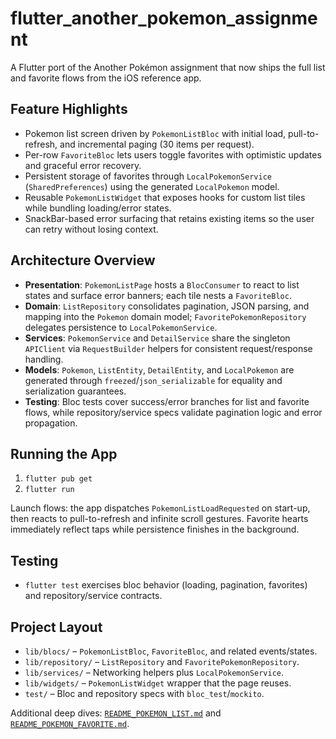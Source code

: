 # flutter_another_pokemon_assignment

A Flutter port of the Another Pokémon assignment that now ships the full list and favorite flows from the iOS reference app.

## Feature Highlights
- Pokemon list screen driven by `PokemonListBloc` with initial load, pull-to-refresh, and incremental paging (30 items per request).
- Per-row `FavoriteBloc` lets users toggle favorites with optimistic updates and graceful error recovery.
- Persistent storage of favorites through `LocalPokemonService` (`SharedPreferences`) using the generated `LocalPokemon` model.
- Reusable `PokemonListWidget` that exposes hooks for custom list tiles while bundling loading/error states.
- SnackBar-based error surfacing that retains existing items so the user can retry without losing context.

## Architecture Overview
- **Presentation**: `PokemonListPage` hosts a `BlocConsumer` to react to list states and surface error banners; each tile nests a `FavoriteBloc`.
- **Domain**: `ListRepository` consolidates pagination, JSON parsing, and mapping into the `Pokemon` domain model; `FavoritePokemonRepository` delegates persistence to `LocalPokemonService`.
- **Services**: `PokemonService` and `DetailService` share the singleton `APIClient` via `RequestBuilder` helpers for consistent request/response handling.
- **Models**: `Pokemon`, `ListEntity`, `DetailEntity`, and `LocalPokemon` are generated through `freezed`/`json_serializable` for equality and serialization guarantees.
- **Testing**: Bloc tests cover success/error branches for list and favorite flows, while repository/service specs validate pagination logic and error propagation.

## Running the App
1. `flutter pub get`
2. `flutter run`

Launch flows: the app dispatches `PokemonListLoadRequested` on start-up, then reacts to pull-to-refresh and infinite scroll gestures. Favorite hearts immediately reflect taps while persistence finishes in the background.

## Testing
- `flutter test` exercises bloc behavior (loading, pagination, favorites) and repository/service contracts.

## Project Layout
- `lib/blocs/` – `PokemonListBloc`, `FavoriteBloc`, and related events/states.
- `lib/repository/` – `ListRepository` and `FavoritePokemonRepository`.
- `lib/services/` – Networking helpers plus `LocalPokemonService`.
- `lib/widgets/` – `PokemonListWidget` wrapper that the page reuses.
- `test/` – Bloc and repository specs with `bloc_test`/`mockito`.

Additional deep dives: [`README_POKEMON_LIST.md`](README_POKEMON_LIST.md) and [`README_POKEMON_FAVORITE.md`](README_POKEMON_FAVORITE.md).
